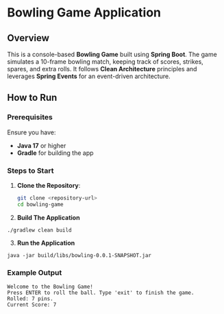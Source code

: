 # Bowling Game Application

## Overview
This is a console-based **Bowling Game** built using **Spring Boot**. The game simulates a 10-frame bowling match, keeping track of scores, strikes, spares, and extra rolls. It follows **Clean Architecture** principles and leverages **Spring Events** for an event-driven architecture.

## How to Run

### Prerequisites
Ensure you have:
- **Java 17** or higher
- **Gradle** for building the app

### Steps to Start

1. **Clone the Repository**:
   ```bash
   git clone <repository-url>
   cd bowling-game
   
2. **Build The Application**
```
./gradlew clean build
```
3. **Run the Application**
```
java -jar build/libs/bowling-0.0.1-SNAPSHOT.jar
```

### Example Output
```text
Welcome to the Bowling Game!
Press ENTER to roll the ball. Type 'exit' to finish the game.
Rolled: 7 pins.
Current Score: 7
```

